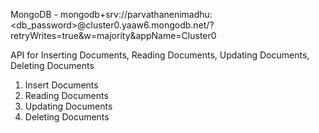 
MongoDB - mongodb+srv://parvathanenimadhu:<db_password>@cluster0.yaaw6.mongodb.net/?retryWrites=true&w=majority&appName=Cluster0

API for Inserting Documents, Reading Documents, Updating Documents, Deleting Documents

1. Insert Documents
2. Reading Documents
3. Updating Documents
4. Deleting Documents

